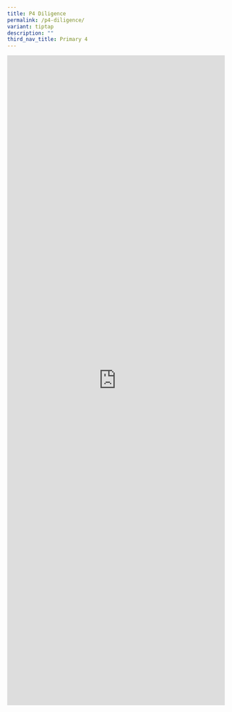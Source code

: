 ```yaml
---
title: P4 Diligence
permalink: /p4-diligence/
variant: tiptap
description: ""
third_nav_title: Primary 4
---
```

<div class="iframe-wrapper">
<iframe height="1500" width="100%" allowfullscreen="true" frameborder="0" src="https://docs.google.com/document/d/e/2PACX-1vRCUuTpQNs3SFi__3wOx-DZxqnrHpbsgCANPu0dD0N0uSHhN1JZYEFsdzt2AGlG4w/pub?embedded=true"></iframe>
</div>
<p></p>